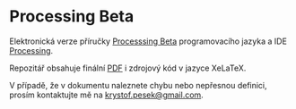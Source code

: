Processing Beta
===============

Elektronická verze příručky [Processsing Beta](https://namu.cz/item.php?item=240) programovacího jazyka a IDE [Processing](http://processing.org).

Repozitář obsahuje finální [PDF](https://github.com/K0F/processing_1/raw/master/Processing_Beta.pdf) i zdrojový kód v jazyce XeLaTeX.

V případě, že v dokumentu naleznete chybu nebo nepřesnou definici, prosím kontaktujte mě na [krystof.pesek@gmail.com](mailto:krystof.pesek@gmail.com).


